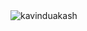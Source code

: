 <img src="https://kavinduakash.com/assets/githubbg.png" title="kaviunduakash" alt="kavinduakash" />
